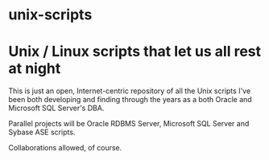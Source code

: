 # unix-scripts

# Unix / Linux scripts that let us all rest at night

This is just an open, Internet-centric repository of all the Unix scripts I've been both developing and finding through the years as a both Oracle and Microsoft SQL Server's DBA.

Parallel projects will be Oracle RDBMS Server, Microsoft SQL Server and Sybase ASE scripts.

Collaborations allowed, of course.
